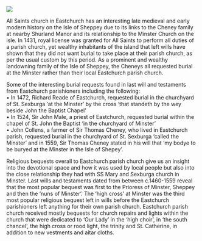 <a href="https://dev.visual-essays.app"><img src="https://dev-visual-essays.netlify.app/images/ve-button.png"></a>
<param ve-config title="All Saints parish church of Eastchurch, Isle of Sheppey" author="Dr Melanie Caizza" layout="vtl" banner="/images/banners/19c.jpg">

<param ve-entity eid="Q2661688" aliases="Eastchurch">
<param ve-entity eid="Q1500299" aliases="Isle of Sheppey">

All Saints church in Eastchurch has an interesting late medieval and early modern history on the Isle of Sheppey due to its links to the Cheney family at nearby Shurland Manor and its relationship to the Minster Church on the isle.  In 1431, royal license was granted for All Saints to perform all duties of a parish church, yet wealthy inhabitants of the island that left wills have shown that they did not want burial to take place at their parish church, as per the usual custom by this period.  As a prominent and wealthy landowning family of the Isle of Sheppey, the Cheneys all requested burial at the Minster rather than their local Eastchurch parish church.  
<param ve-image url="https://upload.wikimedia.org/wikipedia/commons/3/39/Eastchurch_Sheppey_9223.JPG" label="Eastchurch, Sheppey" attribution="Clem Rutter, Rochester, Kent., CC BY-SA 3.0, via Wikimedia Commons">

Some of the interesting burial requests found in last will and testaments from Eastchurch parishioners including the following:   
•	In 1472, Richard Reade of Eastchurch, requested burial in the churchyard of 	St. Sexburga ‘at the Minster’ by the cross ‘that standeth by the wey beside John the Baptist Chapel’  
•	In 1524, Sir John Male, a priest of Eastchurch, requested burial within the chapel of St. John the Baptist ‘in the churchyard of Minster’   
•	John Collens, a farmer of Sir Thomas Cheney, who lived in Eastchurch parish, requested burial in the churchyard of St. Sexburga ‘called the Minster’ and in 1559, Sir Thomas Cheney stated in his will that ‘my bodye to be buryed at the Minster in the Isle of Shepey’.

Religious bequests overall to Eastchurch parish church give us an insight into the devotional space and how it was used by local people but also into the close relationship they had with SS Mary and Sexburga church in Minster.  Last wills and testaments dated from between c.1460-1559 reveal that the most popular bequest was first to the Prioress of Minster, Sheppey and then the ‘nuns of Minster’.  The ‘high cross’ at Minster was the third most popular religious bequest left in wills before the Eastchurch parishioners left anything for their own parish church.  Eastchurch parish church received mostly bequests for church repairs and lights within the church that were dedicated to ‘Our Lady’ in the ‘high choir’, in ‘the south chancel’, the high cross or rood light, the trinity and St. Catherine, in addition to new vestments and altar cloths.
<Param ve-image url="https://upload.wikimedia.org/wikipedia/commons/1/18/SS_Mary_%5E_Sexburga%2C_Minster_-_geograph.org.uk_-_2726630.jpg" label="SS Mary and Sexburga" attribution="SS Mary & Sexburga, Minster by David Kemp, CC BY-SA 2.0, via Wikimedia Commons">

